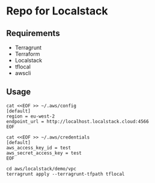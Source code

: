 # Repo for Localstack

## Requirements

- Terragrunt
- Terraform
- Localstack
- tflocal
- awscli

## Usage

```shell
cat <<EOF >> ~/.aws/config
[default]
region = eu-west-2
endpoint_url = http://localhost.localstack.cloud:4566
EOF

cat <<EOF >> ~/.aws/credentials
[default]
aws_access_key_id = test
aws_secret_access_key = test
EOF

cd aws/localstack/demo/vpc
terragrunt apply --terragrunt-tfpath tflocal
```
